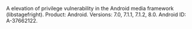 A elevation of privilege vulnerability in the Android media framework (libstagefright). Product: Android. Versions: 7.0, 7.1.1, 7.1.2, 8.0. Android ID: A-37662122.